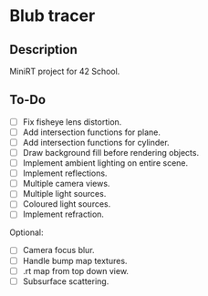 # Blub tracer

## Description

MiniRT project for 42 School.

## To-Do

- [ ] Fix fisheye lens distortion.
- [ ] Add intersection functions for plane.
- [ ] Add intersection functions for cylinder.
- [ ] Draw background fill before rendering objects.
- [ ] Implement ambient lighting on entire scene.
- [ ] Implement reflections.
- [ ] Multiple camera views.
- [ ] Multiple light sources.
- [ ] Coloured light sources.
- [ ] Implement refraction.

Optional:
- [ ] Camera focus blur.
- [ ] Handle bump map textures.
- [ ] .rt map from top down view.
- [ ] Subsurface scattering.
